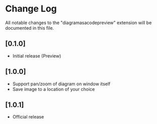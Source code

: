 # Change Log

All notable changes to the "diagramasacodepreview" extension will be documented in this file.

## [0.1.0]
- Initial release (Preview)

## [1.0.0]
- Support pan/zoom of diagram on window itself
- Save image to a location of your choice

## [1.0.1]
- Official release
